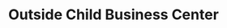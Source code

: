 ---
title: "Outside Child Business Center"
url: /ganta/outside-child-business-center/
shop: convenience
---